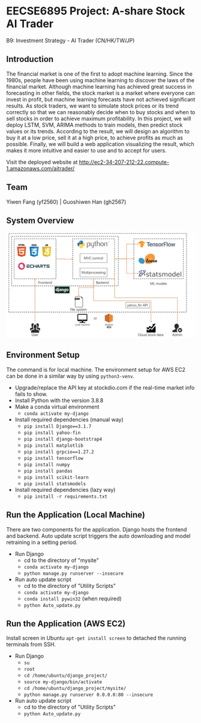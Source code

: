 # EECSE6895 Project: A-share Stock AI Trader
B9: Investment Strategy - AI Trader (CN/HK/TW/JP)

## Introduction
The financial market is one of the first to adopt machine learning. Since the 1980s, people have been using machine learning to discover the laws of the financial market. Although machine learning has achieved great success in forecasting in other fields, the stock market is a market where everyone can invest in profit, but machine learning forecasts have not achieved significant results. As stock traders, we want to simulate stock prices or its trend correctly so that we can reasonably decide when to buy stocks and when to sell stocks in order to achieve maximum profitability. In this project, we will deploy LSTM, SVM, ARIMA methods to train models, then predict stock values or its trends. According to the result, we will design an algorithm to buy it at a low price, sell it at a high price, to achieve profits as much as possible. Finally, we will build a web application visualizing the result, which makes it more intuitive and easier to use and to accept for users.

Visit the deployed website at http://ec2-34-207-212-22.compute-1.amazonaws.com/aitrader/

## Team
Yiwen Fang (yf2560) | Guoshiwen Han (gh2567)

## System Overview
![System Overview](Utility%20Scripts/system_overview.jpg)

## Environment Setup
The command is for local machine. The environment setup for AWS EC2 can be done in a similar way by using ```python3-venv```.

- Upgrade/replace the API key at stockdio.com if the real-time market info fails to show.
- Install Python with the version 3.8.8
- Make a conda virtual environment
    - ```conda activate my-django```
- Install required dependencies (manual way)
    - ```pip install Django==3.1.7```
    - ```pip install yahoo-fin```
    - ```pip install django-bootstrap4```
    - ```pip install matplotlib```
    - ```pip install grpcio==1.27.2```
    - ```pip install tensorflow```
    - ```pip install numpy```
    - ```pip install pandas```
    - ```pip install scikit-learn```
    - ```pip install statsmodels```
- Install required dependencies (lazy way)
    - ```pip install -r requirements.txt```

## Run the Application (Local Machine)
There are two components for the application. Django hosts the frontend and backend. Auto update script triggers the auto downloading and model retraining in a setting period.

- Run Django
    - cd to the directory of "mysite"
    - ```conda activate my-django```
    - ```python manage.py runserver --insecure```
- Run auto update script
    - cd to the directory of "Utility Scripts"
    - ```conda activate my-django```
    - ```conda install pywin32``` (when required)
    - ```python Auto_update.py```

## Run the Application (AWS EC2)
Install screen in Ubuntu ```apt-get install screen``` to detached the running terminals from SSH.

- Run Django
    - ```su```
    - ```root```
    - ```cd /home/ubuntu/django_project/```
    - ```source my-django/bin/activate```
    - ```cd /home/ubuntu/django_project/mysite/```
    - ```python manage.py runserver 0.0.0.0:80 --insecure```
- Run auto update script
    - cd to the directory of "Utility Scripts"
    - ```python Auto_update.py```
